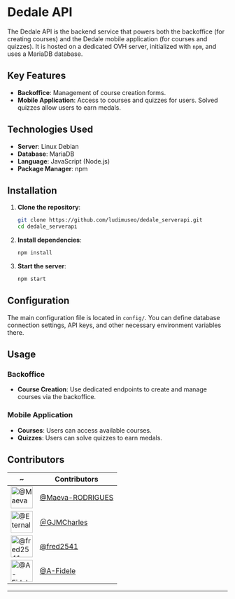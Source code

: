 # Dedale API

The Dedale API is the backend service that powers both the backoffice (for
creating courses) and the Dedale mobile application (for courses and quizzes).
It is hosted on a dedicated OVH server, initialized with `npm`, and uses a
MariaDB database.

## Key Features

- **Backoffice**: Management of course creation forms.
- **Mobile Application**: Access to courses and quizzes for users. Solved
  quizzes allow users to earn medals.

## Technologies Used

- **Server**: Linux Debian
- **Database**: MariaDB
- **Language**: JavaScript (Node.js)
- **Package Manager**: npm

## Installation

1. **Clone the repository**:

   ```bash
   git clone https://github.com/ludimuseo/dedale_serverapi.git
   cd dedale_serverapi
   ```

2. **Install dependencies**:

   ```bash
   npm install
   ```

3. **Start the server**:
   ```bash
   npm start
   ```

## Configuration

The main configuration file is located in `config/`. You can define database
connection settings, API keys, and other necessary environment variables there.

## Usage

### Backoffice

- **Course Creation**: Use dedicated endpoints to create and manage courses via
  the backoffice.

### Mobile Application

- **Courses**: Users can access available courses.
- **Quizzes**: Users can solve quizzes to earn medals.

## Contributors

| ~                                                                                                            | Contributors               |
| ------------------------------------------------------------------------------------------------------------ | -------------------------- |
| <img src="https://avatars.githubusercontent.com/u/167294285?v=4" width="50" alt="@Maeva-RODRIGUES avatar" /> | [@Maeva-RODRIGUES][User01] |
| <img src="https://avatars.githubusercontent.com/u/91600327?v=4" width="50" alt="@Eternal-Grace avatar" />    | [＠GJMCharles ][User02]    |
| <img src="https://avatars.githubusercontent.com/u/3463006?v=4" width="50" alt="@fred2541 avatar" />          | [@fred2541][User03]        |
| <img src="https://avatars.githubusercontent.com/u/128374528?v=4" width="50" alt="@A-Fidele avatar" />        | [@A-Fidele][User04]        |

[User01]: https://github.com/Maeva-RODRIGUES/
[User02]: https://github.com/GJMCharles
[User03]: https://github.com/fred2541/
[User04]: https://github.com/A-Fidele/

---
